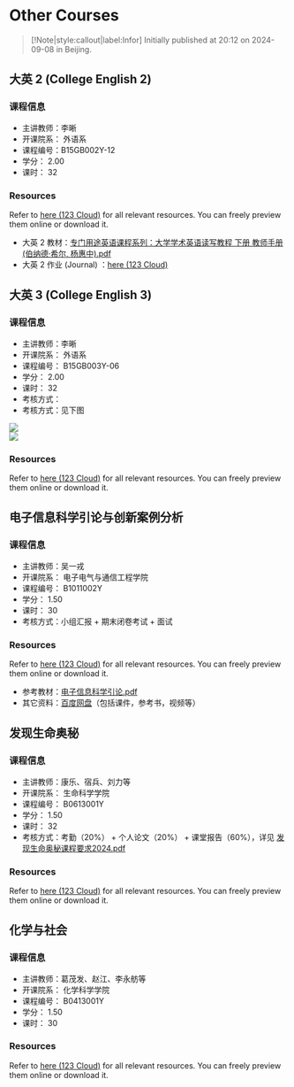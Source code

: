 # Other Courses

> [!Note|style:callout|label:Infor]
Initially published at 20:12 on 2024-09-08 in Beijing.


## 大英 2 (College English 2)

### 课程信息

- 主讲教师：李晰
- 开课院系： 外语系
- 课程编号：B15GB002Y-12
- 学分： 2.00
- 课时： 32

### Resources

Refer to [here (123 Cloud)](https://www.123865.com/s/0y0pTd-ACKj3) for all relevant resources. You can freely preview them online or download it. 

- 大英 2 教材：[专门用途英语课程系列：大学学术英语读写教程 下册 教师手册 (伯纳德·希尔, 杨惠中).pdf](https://www.writebug.com/static/uploads/2024/9/13/05e2cd5b0f740da82c5ac77006c8b468.pdf)
- 大英 2 作业 (Journal) ：[here (123 Cloud)](https://www.123865.com/s/0y0pTd-HCKj3)


## 大英 3 (College English 3)

### 课程信息

- 主讲教师：李晰
- 开课院系： 外语系
- 课程编号： B15GB003Y-06
- 学分： 2.00
- 课时： 32
- 考核方式：
- 考核方式：见下图

<div class="center"><img src="https://imagebank-0.oss-cn-beijing.aliyuncs.com/VS-PicGo/2024-09-18-17-58-08_OtherCourses.png"/></div>
<div class="center"><img src="https://imagebank-0.oss-cn-beijing.aliyuncs.com/VS-PicGo/2024-09-18-17-59-14_OtherCourses.jpg"/></div>

### Resources

Refer to [here (123 Cloud)](https://www.123865.com/s/0y0pTd-9CKj3) for all relevant resources. You can freely preview them online or download it. 


## 电子信息科学引论与创新案例分析

### 课程信息

- 主讲教师：吴一戎
- 开课院系： 电子电气与通信工程学院
- 课程编号： B1011002Y
- 学分： 1.50
- 课时： 30
- 考核方式：小组汇报 + 期末闭卷考试 + 面试 


### Resources

Refer to [here (123 Cloud)](https://www.123865.com/s/0y0pTd-EOKj3) for all relevant resources. You can freely preview them online or download it. 

- 参考教材：[电子信息科学引论.pdf](https://www.writebug.com/static/uploads/2024/9/11/3c11b5624100854d91681dbd027042e0.pdf)
- 其它资料：[百度网盘](https://pan.baidu.com/s/1h94c3fJN8pMHbvFQxcdllg?pwd=e28q)（包括课件，参考书，视频等）

## 发现生命奥秘

### 课程信息

- 主讲教师：康乐、宿兵、刘力等
- 开课院系：	生命科学学院
- 课程编号：	B0613001Y
- 学分：	1.50
- 课时：	32
- 考核方式：考勤（20%） + 个人论文（20%） + 课堂报告（60%），详见 [发现生命奥秘课程要求2024.pdf](https://www.writebug.com/static/uploads/2024/9/18/80ebfc2e7fa4878e6ad8432aa1b0d55e.pdf)

### Resources

Refer to [here (123 Cloud)](https://www.123865.com/s/0y0pTd-QOKj3) for all relevant resources. You can freely preview them online or download it. 


## 化学与社会
### 课程信息

- 主讲教师：葛茂发、赵江、李永舫等
- 开课院系：	化学科学学院
- 课程编号：	B0413001Y
- 学分：	1.50
- 课时：	30

### Resources

Refer to [here (123 Cloud)](https://www.123865.com/s/0y0pTd-kOKj3) for all relevant resources. You can freely preview them online or download it. 

